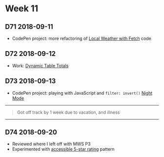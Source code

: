 # Week 11

## D71 2018-09-11

- CodePen project: more refactoring of [Local Weather with Fetch](https://codepen.io/digilou/pen/BOByON) code

## D72 2018-09-12

- Work: [Dynamic Table Totals](https://codepen.io/digilou/pen/ZMoaow)

## D73 2018-09-13

- CodePen project: playing with JavaScript and `filter: invert()` [Night Mode](https://codepen.io/digilou/pen/gxvvwq)


****
> Got off track by 1 week due to vacation, and illness
****


## D74 2018-09-20

- Reviewed where I left off with MWS P3
- Experimented with [accessible 5-star rating](https://codepen.io/digilou/pen/GXeJNg) pattern
